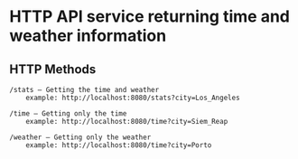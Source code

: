 # HTTP API service returning time and weather information
## HTTP Methods
```
/stats — Getting the time and weather
    example: http://localhost:8080/stats?city=Los_Angeles
```
```
/time — Getting only the time
    example: http://localhost:8080/time?city=Siem_Reap
```
```
/weather — Getting only the weather
    example: http://localhost:8080/time?city=Porto
```
